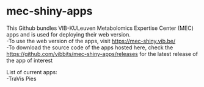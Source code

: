# mec-shiny-apps

This Github bundles VIB-KULeuven Metabolomics Expertise Center (MEC) apps and is used for deploying their web version.  
-To use the web version of the apps, visit https://mec-shiny.vib.be/  
-To download the source code of the apps hosted here, check the https://github.com/vibbits/mec-shiny-apps/releases for the latest release of the app of interest

List of current apps:  
-TraVis Pies
